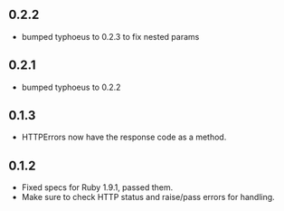 0.2.2
-----
* bumped typhoeus to 0.2.3 to fix nested params

0.2.1
-----
* bumped typhoeus to 0.2.2

0.1.3
-----
* HTTPErrors now have the response code as a method.

0.1.2
-----
* Fixed specs for Ruby 1.9.1, passed them.
* Make sure to check HTTP status and raise/pass errors for handling.
